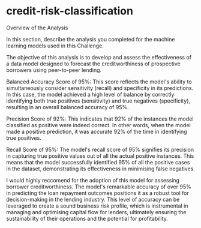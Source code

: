 # credit-risk-classification
 Overview of the Analysis

In this section, describe the analysis you completed for the machine learning models used in this Challenge.

The objective of this analysis is to develop and assess the effectiveness of a data model designed to forecast the creditworthiness of prospective borrowers using peer-to-peer lending. 

Balanced Accuracy Score of 95%: This score reflects the model's ability to simultaneously consider sensitivity (recall) and specificity in its predictions. In this case, the model achieved a high level of balance by correctly identifying both true positives (sensitivity) and true negatives (specificity), resulting in an overall balanced accuracy of 95%.

Precision Score of 92%: This indicates that 92% of the instances the model classified as positive were indeed correct. In other words, when the model made a positive prediction, it was accurate 92% of the time in identifying true positives.

Recall Score of 95%: The model's recall score of 95% signifies its precision in capturing true positive values out of all the actual positive instances. This means that the model successfully identified 95% of all the positive cases in the dataset, demonstrating its effectiveness in minimising false negatives.

I would highly reccomend for the adoption of this model for assessing borrower creditworthiness. The model's remarkable accuracy of over 95% in predicting the loan repayment outcomes positions it as a robust tool for decision-making in the lending industry. This level of accuracy can be leveraged to create a sound business risk profile, which is instrumental in managing and optimising capital flow for lenders, ultimately ensuring the sustainability of their operations and the potential for profitability.
